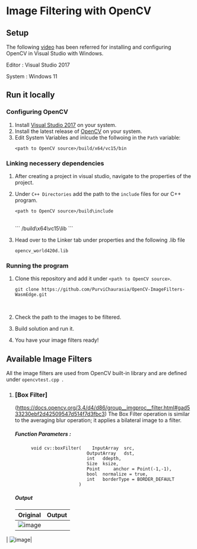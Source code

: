 # Image Filtering with OpenCV

## Setup
The following [video](https://www.youtube.com/watch?v=trXs2r6xSnI) has been referred for installing and configuring OpenCV in Visual Studio with Windows.  

Editor : Visual Studio 2017  

System : Windows 11

## Run it locally
### Configuring OpenCV 
1. Install [Visual Studio 2017](https://visualstudio.microsoft.com/) on your system.
2. Install the latest release of [OpenCV](https://opencv.org/releases/) on your system. 
3. Edit System Variables and inlcude the follwoing in the ```Path``` variable:<br />
   ```
   <path to OpenCV source>/build/x64/vc15/bin
    ```

### Linking necessery dependencies  
1. After creating a project in visual studio, navigate to the properties of the project.
2. Under ```C++ Directories``` add the path to the ```include``` files for our C++ program.  <br />
   
   ```
   <path to OpenCV source>/build\include
   ```  
   <br />
   ```
   <path to OpenCV source>/build\x64\vc15\lib
   ```
   <br />
   
4. Head over to the Linker tab under properties and the following .lib file <br />

   ``` opencv_world420d.lib ``` <br />

### Running the program

1. Clone this repository and add it under  ``` <path to OpenCV source> ```.  <br />

   ```
   git clone https://github.com/PurviChaurasia/OpenCV-ImageFilters-WasmEdge.git
   ```
   <br />
3. Check the path to the images to be filtered.
4. Build solution and run it.
5. You have your image filters ready!


## Available Image Filters

All the image filters are used from OpenCV built-in library and are defined under ```opencvtest.cpp ```.   <br />
1. ### [Box Filter]
   (https://docs.opencv.org/3.4/d4/d86/group__imgproc__filter.html#gad533230ebf2d42509547d514f7d3fbc3)
   The Box Filter operation is similar to the averaging blur operation; it applies a bilateral image to a filter.
   ##### Function Parameters :
   ```
         void cv::boxFilter(	InputArray 	src,
                              OutputArray 	dst,
                              int 	ddepth,
                              Size 	ksize,
                              Point 	anchor = Point(-1,-1),
                              bool 	normalize = true,
                              int 	borderType = BORDER_DEFAULT 
                           )
   ```
   
   ##### Output
   | Original | Output |
   | -------- | ------ |
   | ![image](https://github.com/PurviChaurasia/OpenCV-ImageFilters-WasmEdge/assets/97350598/16830010-b22a-4676-a5f1-0ff1afa91223)
 | ![image](https://github.com/PurviChaurasia/OpenCV-ImageFilters-WasmEdge/assets/97350598/267b1465-6dbd-4e3c-a2ff-64ec24e7e687)|


   

   
